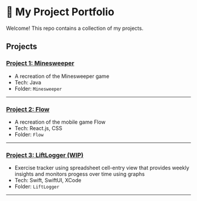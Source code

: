 # 🌟 My Project Portfolio

Welcome! This repo contains a collection of my projects.

## Projects

### [Project 1: Minesweeper](./Project-1-TaskManager)
- A recreation of the Minesweeper game
- Tech: Java
- Folder: `Minesweeper`

---

### [Project 2: Flow](./Project-2-DataViz)
- A recreation of the mobile game Flow
- Tech: React.js, CSS
- Folder: `Flow`

---

### [Project 3: LiftLogger (WIP)](./Project-2-DataViz)
- Exercise tracker using spreadsheet cell-entry view that provides weekly insights and monitors progess over time using graphs
- Tech: Swift, SwiftUI, XCode
- Folder: `LiftLogger`

---


